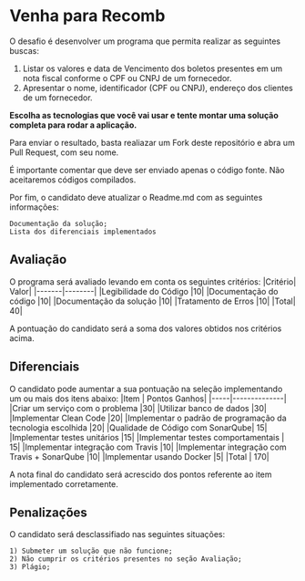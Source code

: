 # Venha para Recomb

O desafio é desenvolver um programa que permita realizar as seguintes buscas:

1) Listar os valores e data de Vencimento dos boletos presentes em um nota fiscal conforme o CPF ou CNPJ de um fornecedor.
2) Apresentar o nome, identificador (CPF ou CNPJ), endereço dos clientes de um fornecedor.

**Escolha as tecnologias que você vai usar e tente montar uma solução completa para rodar a aplicação.**

Para enviar o resultado, basta realiazar um Fork deste repositório e abra um Pull Request, com seu nome.

É importante comentar que deve ser enviado apenas o código fonte. Não aceitaremos códigos compilados.

Por fim, o candidato deve atualizar o Readme.md com as seguintes informações:

    Documentação da solução;
    Lista dos diferenciais implementados

## Avaliação

O programa será avaliado levando em conta os seguintes critérios:
|Critério|	Valor|
|-------|--------|
|Legibilidade do Código 	|10|
|Documentação do código 	|10|
|Documentação da solução 	|10|
|Tratamento de Erros 	|10|
|Total| 	40|

A pontuação do candidato será a soma dos valores obtidos nos critérios acima.

## Diferenciais

O candidato pode aumentar a sua pontuação na seleção implementando um ou mais dos itens abaixo:
|Item |	Pontos Ganhos|
|-----|--------------|
|Criar um serviço com o problema 	|30|
|Utilizar banco de dados 	|30|
|Implementar Clean Code 	|20|
|Implementar o padrão de programação da tecnologia escolhida 	|20|
|Qualidade de Código com SonarQube| 	15|
|Implementar testes unitários 	|15|
|Implementar testes comportamentais |	15|
|Implementar integração com Travis 	|10|
|Implementar integração com Travis + SonarQube 	|10|
|Implementar usando Docker 	|5|
|Total |	170|

A nota final do candidato será acrescido dos pontos referente ao item implementado corretamente.

## Penalizações

O candidato será desclassifiado nas seguintes situações:

    1) Submeter um solução que não funcione;
    2) Não cumprir os critérios presentes no seção Avaliação;
    3) Plágio;

    



